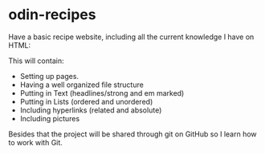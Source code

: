 # odin-recipes
Have a basic recipe website, including all the current knowledge I have on HTML:

This will contain:
- Setting up pages.
- Having a well organized file structure
- Putting in Text (headlines/strong and em marked)
- Putting in Lists (ordered and unordered)
- Including hyperlinks (related and absolute)
- Including pictures

Besides that the project will be shared through git on GitHub so I learn how to work with Git.
